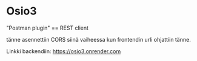 # Osio3

"Postman plugin" == REST client

tänne asennettiin CORS siinä vaiheessa kun frontendin urli ohjattiin tänne.

Linkki backendiin:
https://osio3.onrender.com

